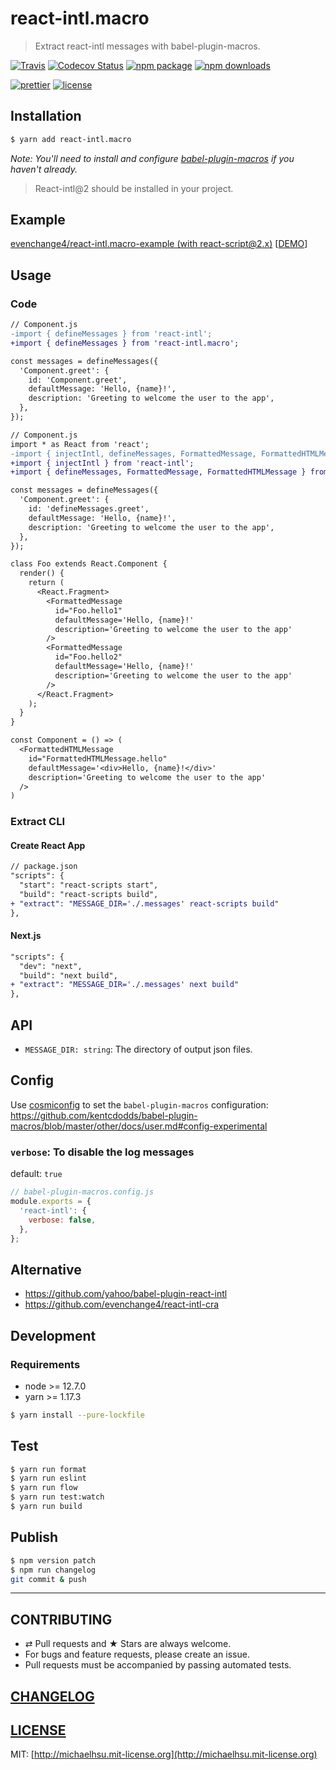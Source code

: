 # react-intl.macro

> Extract react-intl messages with babel-plugin-macros.

[![Travis][build-badge]][build]
[![Codecov Status][codecov-badge]][codecov]
[![npm package][npm-badge]][npm]
[![npm downloads][npm-downloads]][npm]

[![prettier][prettier-badge]][prettier]
[![license][license-badge]][license]

## Installation

```sh
$ yarn add react-intl.macro
```

_Note: You'll need to install and configure [babel-plugin-macros](https://github.com/kentcdodds/babel-plugin-macros) if you haven't already._

> React-intl@2 should be installed in your project.

## Example

[evenchange4/react-intl.macro-example (with react-script@2.x)](https://github.com/evenchange4/react-intl.macro-example) [[DEMO](https://react-intlmacro.netlify.com/)]

## Usage

### Code

```diff
// Component.js
-import { defineMessages } from 'react-intl';
+import { defineMessages } from 'react-intl.macro';

const messages = defineMessages({
  'Component.greet': {
    id: 'Component.greet',
    defaultMessage: 'Hello, {name}!',
    description: 'Greeting to welcome the user to the app',
  },
});
```

```diff
// Component.js
import * as React from 'react';
-import { injectIntl, defineMessages, FormattedMessage, FormattedHTMLMessage } from 'react-intl';
+import { injectIntl } from 'react-intl';
+import { defineMessages, FormattedMessage, FormattedHTMLMessage } from 'react-intl.macro';

const messages = defineMessages({
  'Component.greet': {
    id: 'defineMessages.greet',
    defaultMessage: 'Hello, {name}!',
    description: 'Greeting to welcome the user to the app',
  },
});

class Foo extends React.Component {
  render() {
    return (
      <React.Fragment>
        <FormattedMessage
          id="Foo.hello1"
          defaultMessage='Hello, {name}!'
          description='Greeting to welcome the user to the app'
        />
        <FormattedMessage
          id="Foo.hello2"
          defaultMessage='Hello, {name}!'
          description='Greeting to welcome the user to the app'
        />
      </React.Fragment>
    );
  }
}

const Component = () => (
  <FormattedHTMLMessage
    id="FormattedHTMLMessage.hello"
    defaultMessage='<div>Hello, {name}!</div>'
    description='Greeting to welcome the user to the app'
  />
)
```

### Extract CLI

#### Create React App

```diff
// package.json
"scripts": {
  "start": "react-scripts start",
  "build": "react-scripts build",
+ "extract": "MESSAGE_DIR='./.messages' react-scripts build"
},
```

#### Next.js

```diff
"scripts": {
  "dev": "next",
  "build": "next build",
+ "extract": "MESSAGE_DIR='./.messages' next build"
},
```

## API

- `MESSAGE_DIR: string`: The directory of output json files.

## Config

Use [cosmiconfig](https://www.npmjs.com/package/cosmiconfig) to set the `babel-plugin-macros` configuration: https://github.com/kentcdodds/babel-plugin-macros/blob/master/other/docs/user.md#config-experimental

### `verbose`: To disable the log messages

default: `true`

```js
// babel-plugin-macros.config.js
module.exports = {
  'react-intl': {
    verbose: false,
  },
};
```

## Alternative

- https://github.com/yahoo/babel-plugin-react-intl
- https://github.com/evenchange4/react-intl-cra

## Development

### Requirements

- node >= 12.7.0
- yarn >= 1.17.3

```sh
$ yarn install --pure-lockfile
```

## Test

```sh
$ yarn run format
$ yarn run eslint
$ yarn run flow
$ yarn run test:watch
$ yarn run build
```

## Publish

```bash
$ npm version patch
$ npm run changelog
git commit & push
```

---

## CONTRIBUTING

- ⇄ Pull requests and ★ Stars are always welcome.
- For bugs and feature requests, please create an issue.
- Pull requests must be accompanied by passing automated tests.

## [CHANGELOG](CHANGELOG.md)

## [LICENSE](LICENSE)

MIT: [http://michaelhsu.mit-license.org](http://michaelhsu.mit-license.org)

[build-badge]: https://img.shields.io/travis/evenchange4/react-intl.macro/master.svg?style=flat-square
[build]: https://travis-ci.org/evenchange4/react-intl.macro
[npm-badge]: https://img.shields.io/npm/v/react-intl.macro.svg?style=flat-square
[npm]: https://www.npmjs.org/package/react-intl.macro
[codecov-badge]: https://img.shields.io/codecov/c/github/evenchange4/react-intl.macro.svg?style=flat-square
[codecov]: https://codecov.io/github/evenchange4/react-intl.macro?branch=master
[npm-downloads]: https://img.shields.io/npm/dt/react-intl.macro.svg?style=flat-square
[license-badge]: https://img.shields.io/npm/l/react-intl.macro.svg?style=flat-square
[license]: http://michaelhsu.mit-license.org/
[prettier-badge]: https://img.shields.io/badge/styled_with-prettier-ff69b4.svg?style=flat-square
[prettier]: https://github.com/prettier/prettier
